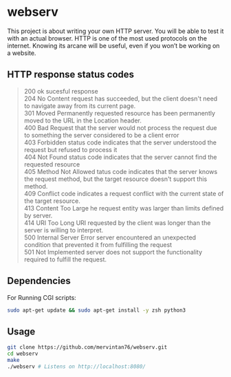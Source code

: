 # webserv
This project is about writing your own HTTP server. You will be able to test it with an actual browser. HTTP is one of the most used protocols on the internet. Knowing its arcane will be useful, even if you won’t be working on a website.



## HTTP response status codes<br>
> 200 ok sucesful response<br>
> 204 No Content request has succeeded, but the client doesn't need to navigate away from its current page.<br>
> 301 Moved Permanently requested resource has been permanently moved to the URL in the Location header.<br>
> 400 Bad Request that the server would not process the request due to something the server considered to be a client error<br>
> 403 Forbidden status code indicates that the server understood the request but refused to process it<br>
> 404 Not Found status code indicates that the server cannot find the requested resource<br>
> 405 Method Not Allowed tatus code indicates that the server knows the request method, but the target resource doesn't support this method. <br>
> 409 Conflict code indicates a request conflict with the current state of the target resource.<br>
> 413 Content Too Large he request entity was larger than limits defined by server.<br>
> 414 URI Too Long URI requested by the client was longer than the server is willing to interpret.<br>
> 500 Internal Server Error server encountered an unexpected condition that prevented it from fulfilling the request<br>                                                                                                      501 Not Implemented  server does not support the functionality required to fulfill the request.<br>

## Dependencies
For Running CGI scripts:
```bash
sudo apt-get update && sudo apt-get install -y zsh python3
```

## Usage
```bash
git clone https://github.com/mervintan76/webserv.git
cd webserv
make
./webserv # Listens on http://localhost:8080/
```

